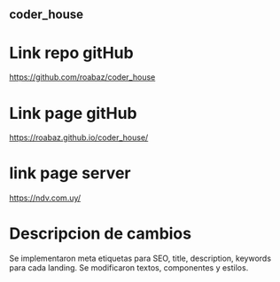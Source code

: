 ## coder_house

# Link repo gitHub
https://github.com/roabaz/coder_house

# Link page gitHub
https://roabaz.github.io/coder_house/

# link page server
https://ndv.com.uy/


# Descripcion de cambios
Se implementaron meta etiquetas para SEO, title, description, keywords para cada landing.
Se modificaron textos, componentes y estilos.

